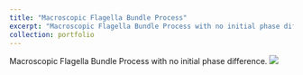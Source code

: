 ```yaml
---
title: "Macroscopic Flagella Bundle Process"
excerpt: "Macroscopic Flagella Bundle Process with no initial phase difference <br/><img src='/images/bundleProcess0.png'>"
collection: portfolio
---
```


Macroscopic Flagella Bundle Process with no initial phase difference.
<img src='/images/bundleProcess0.png'>
